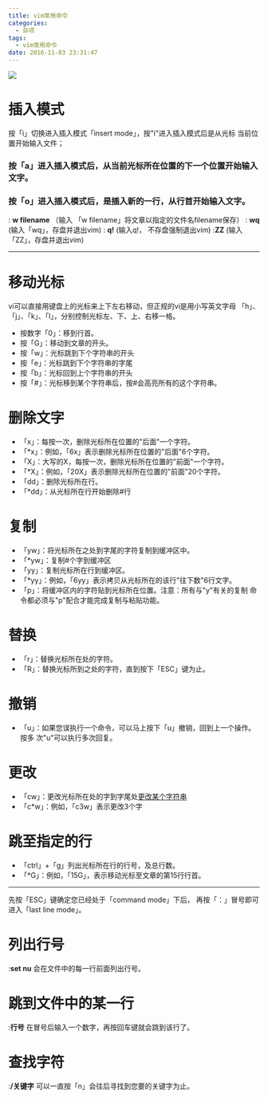 ```yaml
---
title: vim常用命令
categories:
  - 杂项
tags:
  - vim常用命令
date: 2016-11-03 23:31:47
---
```


![][image-1]

# 插入模式
按「i」切换进入插入模式「insert mode」，按"i"进入插入模式后是从光标
当前位置开始输入文件；
  
### 按「a」进入插入模式后，从当前光标所在位置的下一个位置开始输入文字。
### 按「o」进入插入模式后，是插入新的一行，从行首开始输入文字。
  : **w filename** （输入 「w filename」将文章以指定的文件名filename保存）
  : **wq** (输入「wq」，存盘并退出vim)
  : **q!** (输入q!， 不存盘强制退出vim)
  :**ZZ** (输入「ZZ」，存盘并退出vim)

---
# 移动光标
vi可以直接用键盘上的光标来上下左右移动，但正规的vi是用小写英文字母
「h」、「j」、「k」、「l」，分别控制光标左、下、上、右移一格。
* 按数字「0」：移到行首。
* 按「G」：移动到文章的开头。
* 按「w」：光标跳到下个字符串的开头
* 按「e」：光标跳到下个字符串的字尾
* 按「b」：光标回到上个字符串的开头
* 按「#」：光标移到某个字符串后，按#会高亮所有的这个字符串。

# 删除文字
* 「x」：每按一次，删除光标所在位置的"后面"一个字符。
* 「\*x」：例如，「6x」表示删除光标所在位置的"后面"6个字符。
* 「X」：大写的X，每按一次，删除光标所在位置的"前面"一个字符。
* 「\*X」：例如，「20X」表示删除光标所在位置的"前面"20个字符。
* 「dd」：删除光标所在行。
* 「\*dd」：从光标所在行开始删除#行

# 复制
* 「yw」：将光标所在之处到字尾的字符复制到缓冲区中。
* 「\*yw」：复制#个字到缓冲区
* 「yy」：复制光标所在行到缓冲区。
* 「\*yy」：例如，「6yy」表示拷贝从光标所在的该行"往下数"6行文字。
* 「p」：将缓冲区内的字符贴到光标所在位置。注意：所有与"y"有关的复制
  命令都必须与"p"配合才能完成复制与粘贴功能。

# 替换
* 「r」：替换光标所在处的字符。
* 「R」：替换光标所到之处的字符，直到按下「ESC」键为止。

# 撤销
* 「u」：如果您误执行一个命令，可以马上按下「u」撤销，回到上一个操作。按多
 次"u"可以执行多次回复。

# 更改
* 「cw」：更改光标所在处的字到字尾处[更改某个字符串]()
* 「c\*w」：例如，「c3w」表示更改3个字

# 跳至指定的行
* 「ctrl」+「g」列出光标所在行的行号，及总行数。
* 「\*G」：例如，「15G」，表示移动光标至文章的第15行行首。

---

先按「ESC」键确定您已经处于「command mode」下后，
再按「：」冒号即可进入「last line mode」。
# 列出行号
  :**set nu** 会在文件中的每一行前面列出行号。
# 跳到文件中的某一行
 :**行号**  在冒号后输入一个数字，再按回车键就会跳到该行了。
# 查找字符
 :**/关键字**  可以一直按「n」会往后寻找到您要的关键字为止。







[image-1]:	http://ofyfogrgx.bkt.clouddn.com//blog/vim%E5%B8%B8%E7%94%A8%E5%91%BD%E4%BB%A4001.jpeg